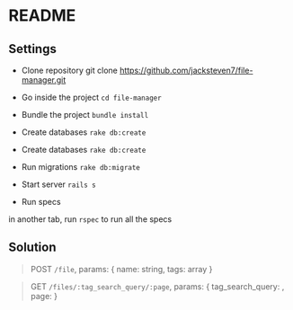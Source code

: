 # README

## Settings

* Clone repository 
  git clone https://github.com/jacksteven7/file-manager.git

* Go inside the project
`cd file-manager`

* Bundle the project
`bundle install`


* Create databases
`rake db:create`

* Create databases
`rake db:create`

* Run migrations
`rake db:migrate`

* Start server
`rails s`

* Run specs

in another tab, run `rspec` to run all the specs


## Solution 

> POST `/file`, params: { name: string, tags: array }


> GET `/files/:tag_search_query/:page`, params: { tag_search_query: <string>, page: <int> }



